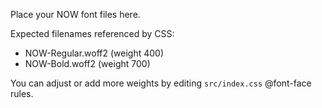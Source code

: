 Place your NOW font files here.

Expected filenames referenced by CSS:

- NOW-Regular.woff2 (weight 400)
- NOW-Bold.woff2 (weight 700)

You can adjust or add more weights by editing `src/index.css` @font-face rules.
